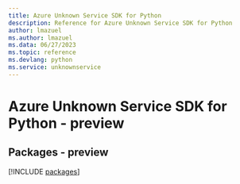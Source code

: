 ```yaml
---
title: Azure Unknown Service SDK for Python
description: Reference for Azure Unknown Service SDK for Python
author: lmazuel
ms.author: lmazuel
ms.data: 06/27/2023
ms.topic: reference
ms.devlang: python
ms.service: unknownservice
---
```

# Azure Unknown Service SDK for Python - preview
## Packages - preview
[!INCLUDE [packages](unknown-service-index.md)]